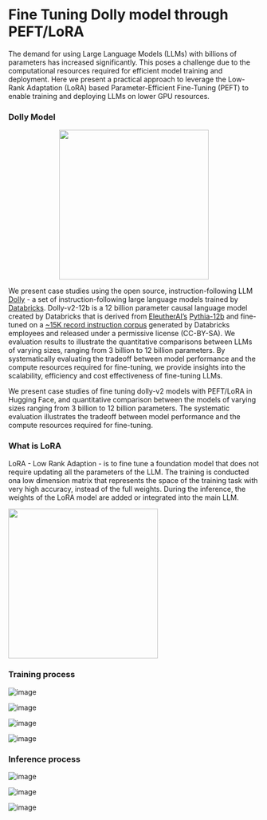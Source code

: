 # Fine Tuning Dolly model through PEFT/LoRA

The demand for using Large Language Models (LLMs) with billions of parameters has increased significantly. This poses a challenge due to the computational resources required for efficient model training and deployment. Here we present a practical approach to leverage the Low-Rank Adaptation (LoRA) based Parameter-Efficient Fine-Tuning (PEFT) to enable training and deploying LLMs on lower GPU resources. 

### Dolly Model 

<p align="center"><img src="https://github.com/yfgit2012/PEFT-Fine-Tuning-LLM/assets/5380211/abdf5560-aedd-4ef1-a255-30fbb6fe9c2e" width=300/></p>

We present case studies using the open source, instruction-following LLM [Dolly](https://github.com/databrickslabs/dolly) - a set of instruction-following large language models trained by [Databricks](https://databricks.com/). Dolly-v2-12b is a 12 billion parameter causal language model created by Databricks that is derived from [EleutherAI’s](https://www.eleuther.ai/) [Pythia-12b](https://huggingface.co/EleutherAI/pythia-12b) and fine-tuned on a [~15K record instruction corpus](https://github.com/databrickslabs/dolly/tree/master/data) generated by Databricks employees and released under a permissive license (CC-BY-SA). We evaluation results to illustrate the quantitative comparisons between LLMs of varying sizes, ranging from 3 billion to 12 billion parameters. By systematically evaluating the tradeoff between model performance and the compute resources required for fine-tuning, we provide insights into the scalability, efficiency and cost effectiveness of fine-tuning LLMs.    

We present case studies of fine tuning dolly-v2 models with PEFT/LoRA in Hugging Face, and quantitative comparison between the models of varying sizes ranging from 3 billion to 12 billion parameters. The systematic evaluation illustrates the tradeoff between model performance and the compute resources required for fine-tuning.

### What is LoRA  

LoRA - Low Rank Adaption - is to fine tune a foundation model that does not require updating all the parameters of the LLM. The training is conducted ona  low dimension matrix that represents the space of the training task with very high accuracy, instead of the full weights. During the inference, the weights of the LoRA model are added or integrated into the main LLM.

<img src="https://github.com/yfgit2012/PEFT-Fine-Tuning-LLM/assets/5380211/ee6572f2-c34c-4211-ae10-b5bf20e3947d" width=300>

### Training process 

![image](https://github.com/yfgit2012/PEFT-Fine-Tuning-LLM/assets/5380211/f6e24acf-a84f-400f-bcea-3da38d5f4ee0)

![image](https://github.com/yfgit2012/PEFT-Fine-Tuning-LLM/assets/5380211/8da93e31-09d1-4b52-ab6e-a192ccf0cab2)

![image](https://github.com/yfgit2012/PEFT-Fine-Tuning-LLM/assets/5380211/fada8491-2ba1-4637-af3d-e2cc28eec313)

![image](https://github.com/yfgit2012/PEFT-Fine-Tuning-LLM/assets/5380211/6fb794f3-97d5-4888-b1f8-42c0d3dbdc59)

### Inference process 

![image](https://github.com/yfgit2012/PEFT-Fine-Tuning-LLM/assets/5380211/3ce20854-9742-4506-bf4b-6c09873129fb)

![image](https://github.com/yfgit2012/PEFT-Fine-Tuning-LLM/assets/5380211/bd3e0243-6187-4a77-a6ee-234fe454a4ca)

![image](https://github.com/yfgit2012/PEFT-Fine-Tuning-LLM/assets/5380211/fd10735d-6c4f-4c84-821d-f1e893d1a2bc)








